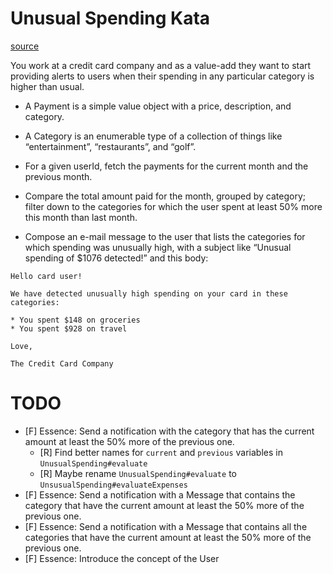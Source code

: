 # Unusual Spending Kata

[source](https://kata-log.rocks/unusual-spending-kata)

You work at a credit card company and as a value-add they want to start providing alerts to users when their spending in any particular category is higher than usual.

- A Payment is a simple value object with a price, description, and category.

- A Category is an enumerable type of a collection of things like “entertainment”, “restaurants”, and “golf”.

- For a given userId, fetch the payments for the current month and the previous month.

- Compare the total amount paid for the month, grouped by category; filter down to the categories for which the user spent at least 50% more this month than last month.

- Compose an e-mail message to the user that lists the categories for which spending was unusually high, with a subject like “Unusual spending of $1076 detected!” and this body:

```
Hello card user!

We have detected unusually high spending on your card in these categories:

* You spent $148 on groceries
* You spent $928 on travel

Love,

The Credit Card Company
```

# TODO

- [F] Essence: Send a notification with the category that has the current amount at least the 50% more of the previous one.
    - [R] Find better names for `current` and `previous` variables in `UnusualSpending#evaluate`
    - [R] Maybe rename `UnusualSpending#evaluate` to `UnsusualSpending#evaluateExpenses`
- [F] Essence: Send a notification with a Message that contains the category that have the current amount at least the 50% more of the previous one.
- [F] Essence: Send a notification with a Message that contains all the categories that have the current amount at least the 50% more of the previous one.
- [F] Essence: Introduce the concept of the User

